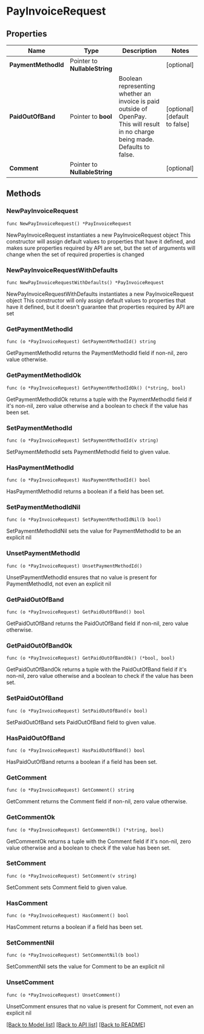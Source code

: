 # PayInvoiceRequest

## Properties

Name | Type | Description | Notes
------------ | ------------- | ------------- | -------------
**PaymentMethodId** | Pointer to **NullableString** |  | [optional] 
**PaidOutOfBand** | Pointer to **bool** | Boolean representing whether an invoice is paid outside of OpenPay. This will result in no charge being made. Defaults to false. | [optional] [default to false]
**Comment** | Pointer to **NullableString** |  | [optional] 

## Methods

### NewPayInvoiceRequest

`func NewPayInvoiceRequest() *PayInvoiceRequest`

NewPayInvoiceRequest instantiates a new PayInvoiceRequest object
This constructor will assign default values to properties that have it defined,
and makes sure properties required by API are set, but the set of arguments
will change when the set of required properties is changed

### NewPayInvoiceRequestWithDefaults

`func NewPayInvoiceRequestWithDefaults() *PayInvoiceRequest`

NewPayInvoiceRequestWithDefaults instantiates a new PayInvoiceRequest object
This constructor will only assign default values to properties that have it defined,
but it doesn't guarantee that properties required by API are set

### GetPaymentMethodId

`func (o *PayInvoiceRequest) GetPaymentMethodId() string`

GetPaymentMethodId returns the PaymentMethodId field if non-nil, zero value otherwise.

### GetPaymentMethodIdOk

`func (o *PayInvoiceRequest) GetPaymentMethodIdOk() (*string, bool)`

GetPaymentMethodIdOk returns a tuple with the PaymentMethodId field if it's non-nil, zero value otherwise
and a boolean to check if the value has been set.

### SetPaymentMethodId

`func (o *PayInvoiceRequest) SetPaymentMethodId(v string)`

SetPaymentMethodId sets PaymentMethodId field to given value.

### HasPaymentMethodId

`func (o *PayInvoiceRequest) HasPaymentMethodId() bool`

HasPaymentMethodId returns a boolean if a field has been set.

### SetPaymentMethodIdNil

`func (o *PayInvoiceRequest) SetPaymentMethodIdNil(b bool)`

 SetPaymentMethodIdNil sets the value for PaymentMethodId to be an explicit nil

### UnsetPaymentMethodId
`func (o *PayInvoiceRequest) UnsetPaymentMethodId()`

UnsetPaymentMethodId ensures that no value is present for PaymentMethodId, not even an explicit nil
### GetPaidOutOfBand

`func (o *PayInvoiceRequest) GetPaidOutOfBand() bool`

GetPaidOutOfBand returns the PaidOutOfBand field if non-nil, zero value otherwise.

### GetPaidOutOfBandOk

`func (o *PayInvoiceRequest) GetPaidOutOfBandOk() (*bool, bool)`

GetPaidOutOfBandOk returns a tuple with the PaidOutOfBand field if it's non-nil, zero value otherwise
and a boolean to check if the value has been set.

### SetPaidOutOfBand

`func (o *PayInvoiceRequest) SetPaidOutOfBand(v bool)`

SetPaidOutOfBand sets PaidOutOfBand field to given value.

### HasPaidOutOfBand

`func (o *PayInvoiceRequest) HasPaidOutOfBand() bool`

HasPaidOutOfBand returns a boolean if a field has been set.

### GetComment

`func (o *PayInvoiceRequest) GetComment() string`

GetComment returns the Comment field if non-nil, zero value otherwise.

### GetCommentOk

`func (o *PayInvoiceRequest) GetCommentOk() (*string, bool)`

GetCommentOk returns a tuple with the Comment field if it's non-nil, zero value otherwise
and a boolean to check if the value has been set.

### SetComment

`func (o *PayInvoiceRequest) SetComment(v string)`

SetComment sets Comment field to given value.

### HasComment

`func (o *PayInvoiceRequest) HasComment() bool`

HasComment returns a boolean if a field has been set.

### SetCommentNil

`func (o *PayInvoiceRequest) SetCommentNil(b bool)`

 SetCommentNil sets the value for Comment to be an explicit nil

### UnsetComment
`func (o *PayInvoiceRequest) UnsetComment()`

UnsetComment ensures that no value is present for Comment, not even an explicit nil

[[Back to Model list]](../README.md#documentation-for-models) [[Back to API list]](../README.md#documentation-for-api-endpoints) [[Back to README]](../README.md)


